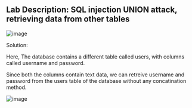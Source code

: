 ## Lab Description: SQL injection UNION attack, retrieving data from other tables

![image](https://github.com/jayshah17/PortSwiggerLabs/assets/76842630/881f3cef-4ad9-468b-aaa8-1a7e4c358540)

Solution:

Here, The database contains a different table called users, with columns called username and password.

Since both the columns contain text data, we can retreive username and password from the users table of the database without any concatination method.





![image](https://github.com/jayshah17/PortSwiggerLabs/assets/76842630/b8343270-117e-4a0b-b27e-38dc62f286b4)

